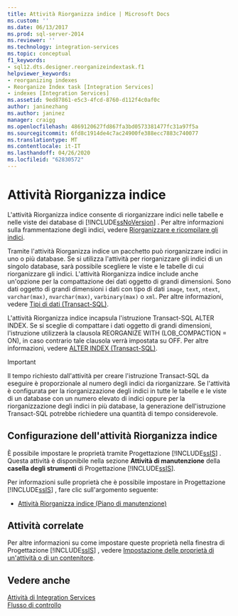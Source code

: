 ```yaml
---
title: Attività Riorganizza indice | Microsoft Docs
ms.custom: ''
ms.date: 06/13/2017
ms.prod: sql-server-2014
ms.reviewer: ''
ms.technology: integration-services
ms.topic: conceptual
f1_keywords:
- sql12.dts.designer.reorganizeindextask.f1
helpviewer_keywords:
- reorganizing indexes
- Reorganize Index task [Integration Services]
- indexes [Integration Services]
ms.assetid: 9ed87861-e5c3-4fcd-8760-d112f4c0af0c
author: janinezhang
ms.author: janinez
manager: craigg
ms.openlocfilehash: 4869120627fd867fa3bd0573381477fc31a97f5a
ms.sourcegitcommit: 6fd8c1914de4c7ac24900fe388ecc7883c740077
ms.translationtype: MT
ms.contentlocale: it-IT
ms.lasthandoff: 04/26/2020
ms.locfileid: "62830572"
---
```

# <a name="reorganize-index-task"></a>Attività Riorganizza indice
  L'attività Riorganizza indice consente di riorganizzare indici nelle tabelle e nelle viste dei database di [!INCLUDE[ssNoVersion](../../includes/ssnoversion-md.md)] . Per altre informazioni sulla frammentazione degli indici, vedere [Riorganizzare e ricompilare gli indici](../../relational-databases/indexes/reorganize-and-rebuild-indexes.md).  
  
 Tramite l'attività Riorganizza indice un pacchetto può riorganizzare indici in uno o più database. Se si utilizza l'attività per riorganizzare gli indici di un singolo database, sarà possibile scegliere le viste e le tabelle di cui riorganizzare gli indici. L'attività Riorganizza indice include anche un'opzione per la compattazione dei dati oggetto di grandi dimensioni. Sono dati oggetto di grandi dimensioni i dati con tipo di dati `image`, `text`, `ntext`, `varchar(max)`, `nvarchar(max)`, `varbinary(max)` o `xml`. Per altre informazioni, vedere [Tipi di dati &#40;Transact-SQL&#41;](/sql/t-sql/data-types/data-types-transact-sql).  
  
 L'attività Riorganizza indice incapsula l'istruzione Transact-SQL ALTER INDEX. Se si sceglie di compattare i dati oggetto di grandi dimensioni, l'istruzione utilizzerà la clausola REORGANIZE WITH (LOB_COMPACTION = ON), in caso contrario tale clausola verrà impostata su OFF. Per altre informazioni, vedere [ALTER INDEX &#40;Transact-SQL&#41;](/sql/t-sql/statements/alter-index-transact-sql).  
  
> [!IMPORTANT]  
>  Il tempo richiesto dall'attività per creare l'istruzione Transact-SQL da eseguire è proporzionale al numero degli indici da riorganizzare. Se l'attività è configurata per la riorganizzazione degli indici in tutte le tabelle e le viste di un database con un numero elevato di indici oppure per la riorganizzazione degli indici in più database, la generazione dell'istruzione Transact-SQL potrebbe richiedere una quantità di tempo considerevole.  
  
## <a name="configuration-of-the-reorganize-index-task"></a>Configurazione dell'attività Riorganizza indice  
 È possibile impostare le proprietà tramite Progettazione [!INCLUDE[ssIS](../../../includes/ssis-md.md)] . Questa attività è disponibile nella sezione **Attività di manutenzione** della **casella degli strumenti** di Progettazione [!INCLUDE[ssIS](../../../includes/ssis-md.md)].  
  
 Per informazioni sulle proprietà che è possibile impostare in Progettazione [!INCLUDE[ssIS](../../../includes/ssis-md.md)] , fare clic sull'argomento seguente:  
  
-   [Attività Riorganizza indice &#40;Piano di manutenzione&#41;](../../relational-databases/maintenance-plans/reorganize-index-task-maintenance-plan.md)  
  
## <a name="related-tasks"></a>Attività correlate  
 Per altre informazioni su come impostare queste proprietà nella finestra di Progettazione [!INCLUDE[ssIS](../../../includes/ssis-md.md)] , vedere [Impostazione delle proprietà di un'attività o di un contenitore](../set-the-properties-of-a-task-or-container.md).  
  
## <a name="see-also"></a>Vedere anche  
 [Attività di Integration Services](integration-services-tasks.md)   
 [Flusso di controllo](control-flow.md)  
  
  
